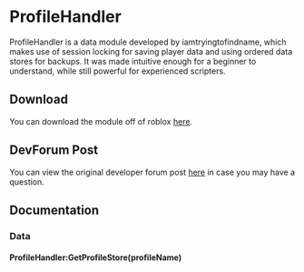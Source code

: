 # ProfileHandler

ProfileHandler is a data module developed by iamtryingtofindname, which makes use of session locking for saving player data and using ordered data stores for backups. It was made intuitive enough for a beginner to understand, while still powerful for experienced scripters.

## Download
You can download the module off of roblox [here](https://www.roblox.com/library/6478371036/ProfileHandler).

## DevForum Post
You can view the original developer forum post [here]() in case you may have a question.

## Documentation

### Data

#### ProfileHandler:GetProfileStore(profileName)
